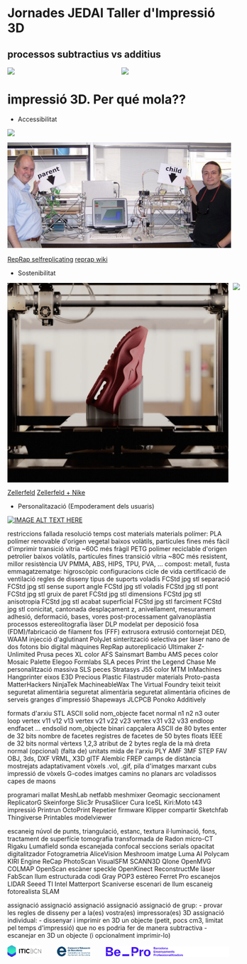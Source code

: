 # Jornades JEDAI Taller d'Impressió 3D


## processos subtractius vs additius
<div style="display: flex; gap: 10px;">
  <img src="IMG/VIDEO_CNC.gif" width="49%" />
  <img src="IMG/ROBOT.gif" width="49%" />
</div>

# impressió 3D. Per qué mola??

  - Accessibilitat

<div style="display: flex; gap: 10px;">
  <img src="IMG/reprap.gif" width="100%" />
</div>

![](IMG/father-child.png)

[RepRap selfreplicating](http://fab.cba.mit.edu/classes/865.18/replication/Jones.pdf)
[reprap wiki](https://reprap.org/wiki/About)
  - Sostenibilitat

<div style="display: flex; gap: 10px;">
  <img src="IMG/Nike.png" height=450px />
  <img src="IMG/Nikeprinting.gif" height=450px />
</div>

[Zellerfeld](https://www.zellerfeld.com/)
[Zellerfeld + Nike](https://about.nike.com/en/newsroom/releases/nike-sneaker-culture-complexcon)
  - Personalitazació (Empoderament dels usuaris)

[![IMAGE ALT TEXT HERE](https://img.youtube.com/vi/b0eHpUR6F5I&t/0.jpg)](https://www.youtube.com/watch?v=b0eHpUR6F5I&t)

   restriccions
      fallada
      resolució
      temps
      cost
      materials materials
         polímer:
            PLA
               polímer renovable d'origen vegetal
               baixos volàtils, partícules fines
               més fàcil d'imprimir
               transició vítria ~60C
               més fràgil
            PETG
               polímer reciclable d'origen petrolier
               baixos volàtils, partícules fines
               transició vítria ~80C
               més resistent, millor resistència UV
            PMMA, ABS, HIPS, TPU, PVA, ...
         compost: metall, fusta
         emmagatzematge: higroscòpic
         configuracions
         cicle de vida
      certificació de ventilació
      regles de disseny
         tipus de suports
            voladís FCStd jpg stl
            separació FCStd jpg stl
         sense suport
            angle FCStd jpg stl
            voladís FCStd jpg stl
            pont FCStd jpg stl
         gruix de paret FCStd jpg stl
         dimensions FCStd jpg stl
         anisotropia FCStd jpg stl
         acabat superficial FCStd jpg stl
         farciment FCStd jpg stl
         conicitat, cantonada
      desplaçament z, anivellament, mesurament
      adhesió, deformació, bases, vores
      post-processament galvanoplàstia
   processos
      estereolitografia làser DLP
      modelat per deposició fosa (FDM)/fabricació de filament fos (FFF)
         extrusora extrusió contornejat
      DED, WAAM
      injecció d'aglutinant
      PolyJet
      sinterització selectiva per làser
      nano de dos fotons
      bio
      digital
   màquines
      RepRap autoreplicació
      Ultimaker Z-Unlimited
      Prusa peces XL color AFS 
      Sainsmart
      Bambu AMS peces color
      Mosaic Palette
      Elegoo
      Formlabs
         SLA peces Print the Legend Chase Me personalització massiva 
         SLS peces
      Stratasys J55 color
      MTM InMachines Hangprinter eixos
      E3D
      Precious Plastic
      Filastruder
   materials
      Proto-pasta
      MatterHackers
      NinjaTek
      MachineableWax
      The Virtual Foundry
      teixit teixit
      seguretat alimentària seguretat alimentària seguretat alimentària
   oficines de serveis
      granges d'impressió
      Shapeways
      JLCPCB
      Ponoko
      Additively

formats d'arxiu
   STL
      ASCII
         solid nom_objecte
            facet normal n1 n2 n3
               outer loop
                  vertex v11 v12 v13
                  vertex v21 v22 v23
                  vertex v31 v32 v33
               endloop
            endfacet
            ...
         endsolid nom_objecte
      binari
         capçalera ASCII de 80 bytes
         enter de 32 bits nombre de facetes
         registres de facetes de 50 bytes
            floats IEEE de 32 bits
            normal
            vèrtexs 1,2,3
            atribut de 2 bytes
      regla de la mà dreta
      normal (opcional)
      (falta de) unitats
      mida de l'arxiu
   PLY
   AMF 3MF
   STEP
   FAV
   OBJ, 3ds, DXF
   VRML, X3D
   glTF
   Alembic
   FREP
      camps de distància mostrejats adaptativament
   vòxels
      .vol, .gif, pila d'imatges
      marxant cubs
      impressió de vòxels
   G-codes
      imatges camins no planars arc voladissos capes de maons

programari
   mallat
      MeshLab netfabb meshmixer Geomagic
   seccionament
      ReplicatorG Skeinforge Slic3r PrusaSlicer Cura IceSL Kiri:Moto t43
   impressió
      Printrun OctoPrint Repetier
   firmware
      Klipper
   compartir
      Sketchfab Thingiverse Printables modelviewer

escaneig
   núvol de punts, triangulació, estanc, textura
   il·luminació, fons, tractament de superfície
   tomografia transformada de Radon micro-CT
      Rigaku Lumafield
   sonda escanejada
   confocal
   seccions serials
   opacitat
   digitalitzador
   Fotogrametria
      AliceVision Meshroom imatge
      Luma AI Polycam KIRI Engine ReCap PhotoScan VisualSFM SCANN3D Qlone
      OpenMVG COLMAP OpenScan escàner
   speckle OpenKinect ReconstructMe
   làser FabScan
   llum estructurada codi Gray POP3
   estèreo Ferret Pro escanejos
   LIDAR Seeed TI Intel Matterport Scaniverse
   escenari de llum escaneig fotorealista
   SLAM

assignació assignació assignació assignació
   assignació de grup:
      - provar les regles de disseny per a la(es) vostra(es) impressora(es) 3D
   assignació individual:
      - dissenyar i imprimir en 3D un objecte (petit, pocs cm3, limitat pel temps d'impressió)
         que no es podria fer de manera subtractiva
      - escanejar en 3D un objecte (i opcionalment imprimir-lo)





<p align="left">
  <img alt="Light" src="./IMG/LOGOS/logoITICBCN.png" width="15%">
&nbsp; &nbsp; &nbsp; &nbsp;
  <img alt="Dark" src="./IMG/LOGOS/logo_CEB.png" width="15%">
&nbsp; &nbsp; &nbsp; &nbsp;
  <img alt="Dark" src="./IMG/LOGOS/footer-logos-white.svg" width="55%">
</p>